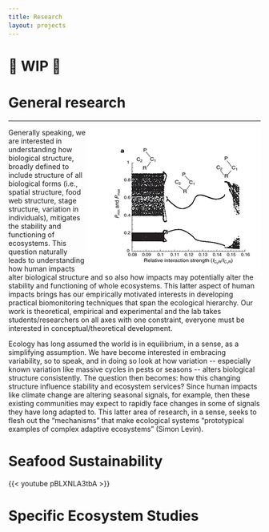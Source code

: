 ```yaml
---
title: Research
layout: projects
---
```


# :construction: WIP :construction:

# General research
<hr>

<img src="img/general.png" align="right">


Generally speaking, we are interested in understanding how biological structure, broadly defined to include structure of all biological forms (i.e., spatial structure, food web structure, stage structure, variation in individuals), mitigates the stability and functioning of ecosystems. This question naturally leads to understanding how human impacts alter biological structure and so also how impacts may potentially alter the stability and functioning of whole ecosystems. This latter aspect of human impacts brings has our empirically motivated interests in developing practical biomonitoring techniques that span the ecological hierarchy.  Our work is theoretical, empirical and experimental and the lab takes students/researchers on all axes with one constraint, everyone must be interested in conceptual/theoretical development.

Ecology has long assumed the world is in equilibrium, in a sense, as a simplifying assumption. We have become interested in embracing variability, so to speak, and in doing so look at how variation -- especially known variation like massive cycles in pests or seasons -- alters biological structure consistently. The question then becomes: how this changing structure influence stability and ecosystem services?  Since human impacts like climate change are altering seasonal signals, for example, then these existing communities may expect to rapidly face changes in some of signals they have long adapted to. This latter area of research, in a sense, seeks to flesh out the “mechanisms” that make ecological systems “prototypical examples of complex adaptive ecosystems” (Simon Levin).


# Seafood Sustainability

{{< youtube pBLXNLA3tbA >}}



# Specific Ecosystem Studies

